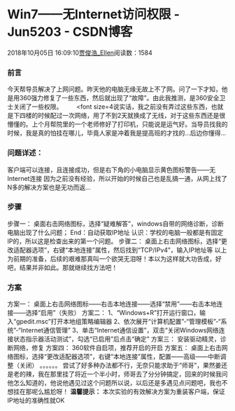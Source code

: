 # Win7——无Internet访问权限 - Jun5203 - CSDN博客
2018年10月05日 16:09:10[贾俊浩_Ellen](https://me.csdn.net/Ellen5203)阅读数：1584
### 前言
今天帮导员解决了上网问题。昨天他的电脑无缘无故上不了网。问了一下才知，他是用360强力修复了一些东西，然后就出现了“故障”。由此我推测，是360安全卫士关闭了一些权限。
  <font size=4说实话，我之前没有弄过这些东西，也就是下四楼的时候配过一次网络，用了不到2天就换成了无线，对于这些东西还是很懵懂的。上个月帮院里的一个老师修好了打印机，只能说是运气好。当导员找我的时候，我是真的怕挂在哪儿，毕竟人家是冲着我是提高班的才找的…后边你懂得…
### 问题详述：
客户端可以连接，且连接成功，但是右下角的小电脑显示黄色图标警告——无Internet连接
因为之前没有经验，所以开始的时候自己也是乱搞一通，从网上找了N多的解决方案也是无功而返…
### 步骤
步骤一：
桌面右击网络图标，选择“疑难解答”，windows自带的网络诊断，诊断电脑出现了什么问题；
End：自动获取IP地址
认识：学校的电脑一般都是有固定IP的，所以这是检查出来的第一个问题。
步骤二：
桌面上右击网络图标，选择“更改适配器选项”，右键“本地连接”属性，然后找到“TCP/IPv4”，输入IP地址等
以上为前期的准备，后续的艰难那真叫一个欲哭无泪呀！本以为这样就大功告成，好吧，结果并非如此。那就继续找方法吧！
### 方案
方案一：
桌面上右击网络图标——右击本地连接——选择“禁用”——右击本地连接——选择“启用”（失败）
方案二：
1、“Windows+R”打开运行窗口，输入“gpedit.msc”打开本地组策略编辑器
2、依次展开“计算机配置”-“管理模板”-“系统”-“Internet通信管理”
3、单击“Internet通信设置”，双击“关闭Windows网络连接状态指示器活动测试”，勾选“已启用”后点击“确定”
方案三：
安装驱动精灵，诊断网络，修复
方案四：
360软件自启项，推荐开启的开启
方案五：
桌面上右击网络图标，选择“更改适配器选项”，右键“本地连接”属性，配置——高级——中断调整（关闭）
。。。。。。
尝试了好多种办法都不行，无奈只能求助于“师哥”，果然姜还是老的辣，我在那里挂了将近一个半小时，师哥去了分分钟搞定，回来的时候我问他怎么知道的，他说他遇见过这个问题所以说，以后还是多遇见点问题吧，我也不想挂在那呢么尴尬呀！
**温馨提示：**
本次实验的有效解决方案为重装客户端，保证IP地址的准确性就OK
